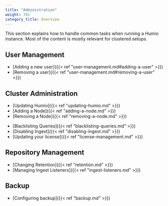 ```yaml
---
title: "Administration"
weight: 701
category_title: Overview
---
```


This section explains how to handle common tasks when running a Humio instance.
Most of the content is mostly relevant for clustered setups.

## User Management

- [Adding a new user]({{< ref "user-management.md#adding-a-user" >}})
- [Removing a user]({{< ref "user-management.md#removing-a-user" >}})

## Cluster Administration

- [Updating Humio]({{< ref "updating-humio.md" >}})
- [Adding a Node]({{< ref "adding-a-node.md" >}})
- [Removing a Node]({{< ref "removing-a-node.md" >}})
<!--TODO: - [Managing Replication](…) -->
- [Blacklisting Queries]({{< ref "blacklisting-queries.md" >}})
- [Disabling Ingest]({{< ref "disabling-ingest.md" >}})
- [Updating your license]({{< ref "license-management.md" >}})

## Repository Management

- [Changing Retention]({{< ref "retention.md" >}})
- [Managing Ingest Listeners]({{< ref "ingest-listeners.md" >}})

## Backup

- [Configuring backup]({{< ref "backup.md" >}})
